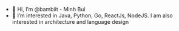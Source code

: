 - 👋 Hi, I’m @bambiit - Minh Bui
- 👀 I’m interested in Java, Python, Go, ReactJs, NodeJS. I am also interested in architecture and language design

<!---
bambiit/bambiit is a ✨ special ✨ repository because its `README.md` (this file) appears on your GitHub profile.
You can click the Preview link to take a look at your changes.
--->
